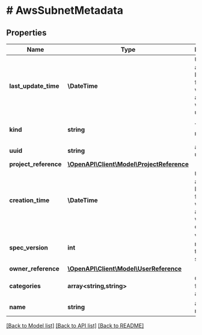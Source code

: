 # # AwsSubnetMetadata

## Properties

Name | Type | Description | Notes
------------ | ------------- | ------------- | -------------
**last_update_time** | **\DateTime** | UTC date and time in RFC-3339 format when aws_subnet was last updated | [optional] [readonly]
**kind** | **string** | The kind name | [readonly] [default to 'aws_subnet']
**uuid** | **string** | aws_subnet uuid | [optional]
**project_reference** | [**\OpenAPI\Client\Model\ProjectReference**](ProjectReference.md) |  | [optional]
**creation_time** | **\DateTime** | UTC date and time in RFC-3339 format when aws_subnet was created | [optional] [readonly]
**spec_version** | **int** | Version number of the latest spec. | [optional]
**owner_reference** | [**\OpenAPI\Client\Model\UserReference**](UserReference.md) |  | [optional]
**categories** | **array<string,string>** | Categories for the aws_subnet | [optional]
**name** | **string** | aws_subnet name | [optional] [readonly]

[[Back to Model list]](../../README.md#models) [[Back to API list]](../../README.md#endpoints) [[Back to README]](../../README.md)
